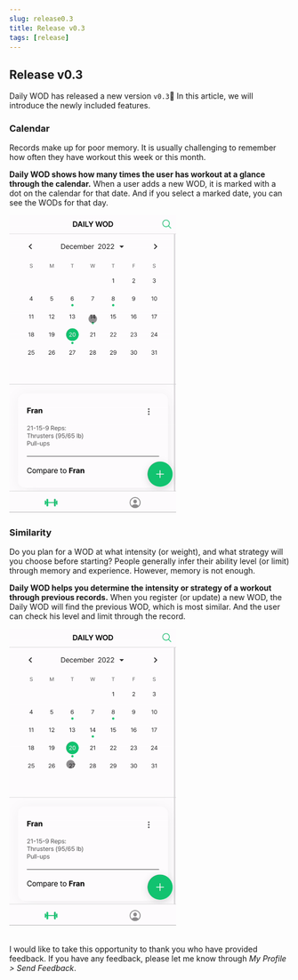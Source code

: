 ```yaml
---
slug: release0.3
title: Release v0.3
tags: [release]
---
```


## Release v0.3

Daily WOD has released a new version `v0.3`🥳 In this article, we will introduce the newly included features. 

### Calendar

Records make up for poor memory. It is usually challenging to remember how often they have workout this week or this month.

**Daily WOD shows how many times the user has workout at a glance through the calendar.** When a user adds a new WOD, it is marked with a dot on the calendar for that date. And if you select a marked date, you can see the WODs for that day.

<img src="/img/blog/2022-12-21-release0.3/calendar.gif" width="300"/>

### Similarity

Do you plan for a WOD at what intensity (or weight), and what strategy will you choose before starting? People generally infer their ability level (or limit) through memory and experience. However, memory is not enough.

**Daily WOD helps you determine the intensity or strategy of a workout through previous records.** When you register (or update) a new WOD, the Daily WOD will find the previous WOD, which is most similar. And the user can check his level and limit through the record.

<img src="/img/blog/2022-12-21-release0.3/similarity.gif" width="300"/>

<br/>
<br/>

I would like to take this opportunity to thank you who have provided feedback. If you have any feedback, please let me know through *My Profile > Send Feedback*.
